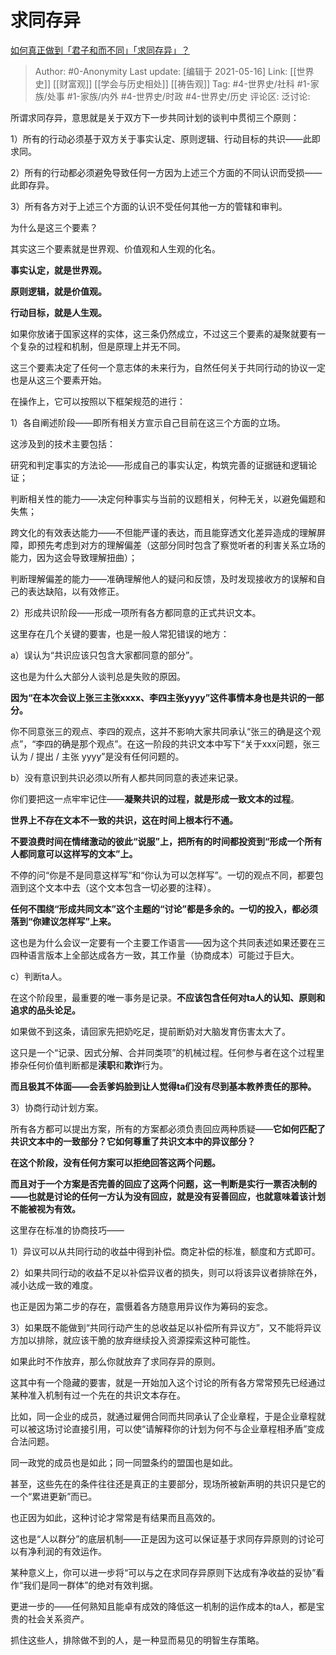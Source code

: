 # 求同存异
[如何真正做到「君子和而不同」「求同存异」？](https://www.zhihu.com/question/27568530/answer/1653893953)

> Author: #0-Anonymity
> Last update: [编辑于 2021-05-16]
> Link: [[世界史]] [[财富观]] [[学会与历史相处]] [[祷告观]]
> Tag: #4-世界史/社科 #1-家族/处事 #1-家族/内外 #4-世界史/时政 #4-世界史/历史
> 评论区:
> 泛讨论:

所谓求同存异，意思就是关于双方下一步共同计划的谈判中贯彻三个原则：

1）所有的行动必须基于双方关于事实认定、原则逻辑、行动目标的共识——此即求同。

2）所有的行动都必须避免导致任何一方因为上述三个方面的不同认识而受损——此即存异。

3）所有各方对于上述三个方面的认识不受任何其他一方的管辖和审判。

为什么是这三个要素？

其实这三个要素就是世界观、价值观和人生观的化名。

**事实认定，就是世界观。**

**原则逻辑，就是价值观。**

**行动目标，就是人生观。**

如果你放诸于国家这样的实体，这三条仍然成立，不过这三个要素的凝聚就要有一个复杂的过程和机制，但是原理上并无不同。

这三个要素决定了任何一个意志体的未来行为，自然任何关于共同行动的协议一定也是从这三个要素开始。

在操作上，它可以按照以下框架规范的进行：

1）各自阐述阶段——即所有相关方宣示自己目前在这三个方面的立场。

这涉及到的技术主要包括：

研究和判定事实的方法论——形成自己的事实认定，构筑完善的证据链和逻辑论证；

判断相关性的能力——决定何种事实与当前的议题相关，何种无关，以避免偏题和失焦；

跨文化的有效表达能力——不但能严谨的表达，而且能穿透文化差异造成的理解屏障，即预先考虑到对方的理解偏差（这部分同时包含了察觉听者的利害关系立场的能力，因为这会导致理解扭曲）；

判断理解偏差的能力——准确理解他人的疑问和反馈，及时发现接收方的误解和自己的表达缺陷，以有效修正。

2）形成共识阶段——形成一项所有各方都同意的正式共识文本。

这里存在几个关键的要害，也是一般人常犯错误的地方：

a）误认为“共识应该只包含大家都同意的部分”。

这也是为什么大部分人谈判总是失败的原因。

**因为“在本次会议上张三主张xxxx、李四主张yyyy”这件事情本身也是共识的一部分。**

你不同意张三的观点、李四的观点，这并不影响大家共同承认“张三的确是这个观点”，“李四的确是那个观点”。在这一阶段的共识文本中写下“关于xxx问题，张三认为 / 提出 / 主张 yyyy”是没有任何问题的。

b）没有意识到共识必须以所有人都共同同意的表述来记录。

你们要把这一点牢牢记住——**凝聚共识的过程，就是形成一致文本的过程**。

**世界上不存在文本不一致的共识，这在时间上根本行不通。**

**不要浪费时间在情绪激动的彼此“说服”上，把所有的时间都投资到“形成一个所有人都同意可以这样写的文本”上。**

不停的问“你是不是同意这样写”和“你认为可以怎样写”。一切的观点不同，都要包涵到这个文本中去（这个文本包含一切必要的注释）。

**任何不围绕“形成共同文本”这个主题的“讨论”都是多余的。一切的投入，都必须落到“你建议怎样写”上来。**

这也是为什么会议一定要有一个主要工作语言——因为这个共同表述如果还要在三四种语言版本上全部达成各方一致，其工作量（协商成本）可能过于巨大。

c）判断ta人。

在这个阶段里，最重要的唯一事务是记录。**不应该包含任何对ta人的认知、原则和追求的品头论足。**

如果做不到这条，请回家先把奶吃足，提前断奶对大脑发育伤害太大了。

这只是一个“记录、因式分解、合并同类项”的机械过程。任何参与者在这个过程里掺杂任何价值判断都是**渎职**和**欺诈**行为。

**而且极其不体面——会丢爹妈脸到让人觉得ta们没有尽到基本教养责任的那种。**

3）协商行动计划方案。

所有各方都可以提出方案，所有的方案都必须负责回应两种质疑——**它如何匹配了共识文本中的一致部分？它如何尊重了共识文本中的异议部分？**

**在这个阶段，没有任何方案可以拒绝回答这两个问题。**

**而且对于一个方案是否完善的回应了这两个问题，这一判断是实行一票否决制的——也就是讨论的任何一方认为没有回应，就是没有妥善回应，也就意味着该计划不能被视为有效。**

这里存在标准的协商技巧——

1）异议可以从共同行动的收益中得到补偿。商定补偿的标准，额度和方式即可。

2）如果共同行动的收益不足以补偿异议者的损失，则可以将该异议者排除在外，减小达成一致的难度。

也正是因为第二步的存在，震慑着各方随意用异议作为筹码的妄念。

3）如果既不能做到“共同行动产生的总收益足以补偿所有异议方”，又不能将异议方加以排除，就应该干脆的放弃继续投入资源探索这种可能性。

如果此时不作放弃，那么你就放弃了求同存异的原则。

这其中有一个隐藏的要害，就是一开始加入这个讨论的所有各方常常预先已经通过某种准入机制有过一个先在的共识文本存在。

比如，同一企业的成员，就通过雇佣合同而共同承认了企业章程，于是企业章程就可以被这场讨论直接引用，可以使“请解释你的计划为何不与企业章程相矛盾”变成合法问题。

同一政党的成员也是如此；同一同盟条约的盟国也是如此。

甚至，这些先在的条件往往还是真正的主要部分，现场所被新声明的共识只是它的一个“累进更新”而已。

也正因为如此，这种讨论才常常是有结果而且高效的。

这也是“人以群分”的底层机制——正是因为这可以保证基于求同存异原则的讨论可以有净利润的有效运作。

某种意义上，你可以进一步将“可以与之在求同存异原则下达成有净收益的妥协”看作“我们是同一群体”的绝对有效判据。

更进一步的——任何熟知且能卓有成效的降低这一机制的运作成本的ta人，都是宝贵的社会关系资产。

抓住这些人，排除做不到的人，是一种显而易见的明智生存策略。
